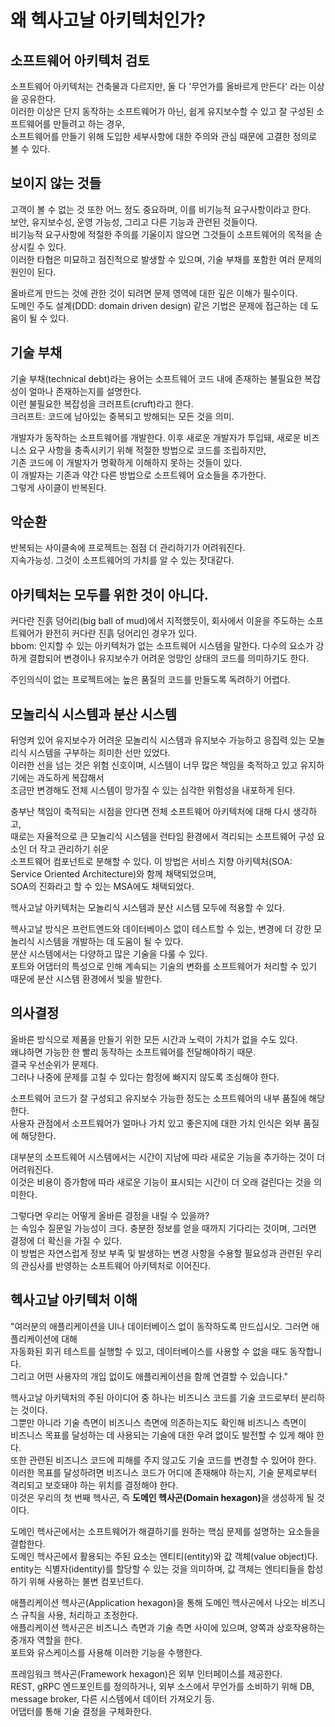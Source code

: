 # 왜 헥사고날 아키텍처인가?

## 소프트웨어 아키텍처 검토

소프트웨어 아키텍처는 건축물과 다르지만, 둘 다 '무언가를 올바르게 만든다' 라는 이상을 공유한다.<br/>
이러한 이상은 단지 동작하는 소프트웨어가 아닌, 쉽게 유지보수할 수 있고 잘 구성된 소프트웨어를 만들려고 하는 경우,<br/>
소프트웨어를 만들기 위해 도입한 세부사항에 대한 주의와 관심 때문에 고결한 정의로 볼 수 있다.<br/>

## 보이지 않는 것들

고객이 볼 수 없는 것 또한 어느 정도 중요하며, 이를 비기능적 요구사항이라고 한다.<br/>
보안, 유지보수성, 운영 가능성, 그리고 다른 기능과 관련된 것들이다.<br/>
비기능적 요구사항에 적절한 주의를 기울이지 않으면 그것들이 소프트웨어의 목적을 손상시킬 수 있다.<br/>
이러한 타협은 미묘하고 점진적으로 발생할 수 있으며, 기술 부채를 포함한 여러 문제의 원인이 된다.<br/>

올바르게 만드는 것에 관한 것이 되려면 문제 영역에 대한 깊은 이해가 필수이다.<br/>
도메인 주도 설계(DDD: domain driven design) 같은 기법은 문제에 접근하는 데 도움이 될 수 있다.<br/>

## 기술 부채

기술 부채(technical debt)라는 용어는 소프트웨어 코드 내에 존재하는 불필요한 복잡성이 얼마나 존재하는지를 설명한다.<br/>
이런 불필요한 복잡성을 크러프트(cruft)라고 한다.<br/>
크러프트: 코드에 남아있는 중복되고 방해되는 모든 것을 의미.<br/>

개발자가 동작하는 소프트웨어를 개발한다. 이후 새로운 개발자가 투입돼, 새로운 비즈니스 요구 사항을 충족시키기 위해 적절한 방법으로 코드를 조립하지만,<br/>
기존 코드에 이 개발자가 명확하게 이해하지 못하는 것들이 있다.<br/>
이 개발자는 기존과 약간 다른 방법으로 소프트웨어 요소들을 추가한다.<br/>
그렇게 사이클이 반복된다.<br/>

## 악순환

반복되는 사이클속에 프로젝트는 점점 더 관리하기가 어려워진다.<br/>
지속가능성. 그것이 소프트웨어의 가치를 알 수 있는 잣대같다.<br/>

## 아키텍처는 모두를 위한 것이 아니다.

커다란 진흙 덩어리(big ball of mud)에서 지적했듯이, 회사에서 이윤을 주도하는 소프트웨어가 완전히 커다란 진흙 덩어리인 경우가 있다.<br/>
bbom: 인지할 수 있는 아키텍처가 없는 소프트웨어 시스템을 말한다. 다수의 요소가 강하게 결합되어 변경이나 유지보수가 어려운 엉망인 상태의 코드를 의미하기도 한다.<br/>

주인의식이 없는 프로젝트에는 높은 품질의 코드를 만들도록 독려하기 어렵다.<br/>

## 모놀리식 시스템과 분산 시스템

뒤엉켜 있어 유지보수가 어려운 모놀리식 시스템과 유지보수 가능하고 응집력 있는 모놀리식 시스템을 구부하는 희미한 선만 있었다.<br/>
이러한 선을 넘는 것은 위험 신호이며, 시스템이 너무 많은 책임을 축적하고 있고 유지하기에는 과도하게 복잡해서<br/>
조금만 변경해도 전체 시스템이 망가질 수 있는 심각한 위험성을 내포하게 된다.<br/>

충부난 책임이 축적되는 시점을 안다면 전체 소프트웨어 아키텍처에 대해 다시 생각하고,<br/>
때로는 자율적으로 큰 모놀리식 시스템을 런타임 환경에서 격리되는 소프트웨어 구성 요소인 더 작고 관리하기 쉬운<br/>
소프트웨어 컴포넌트로 분해할 수 있다. 이 방법은 서비스 지향 아키텍처(SOA: Service Oriented Architecture)와 함께 채택되었으며,<br/>
SOA의 진화라고 할 수 있는 MSA에도 채택되었다.<br/>

헥사고날 아키텍처는 모놀리식 시스템과 분산 시스템 모두에 적용할 수 있다.<br/>

헥사고날 방식은 프런트엔드와 데이터베이스 없이 테스트할 수 있는, 변경에 더 강한 모놀리식 시스템을 개발하는 데 도움이 될 수 있다.<br/>
분산 시스템에서는 다양하고 많은 기술을 다룰 수 있다.<br/>
포트와 어댑터의 특성으로 인해 계속되는 기술의 변화를 소프트웨어가 처리할 수 있기 때문에 분산 시스템 환경에서 빛을 발한다.<br/>

## 의사결정

올바른 방식으로 제품을 만들기 위한 모든 시간과 노력이 가치가 없을 수도 있다.<br/>
왜냐하면 가능한 한 빨리 동작하는 소프트웨어를 전달해야하기 때문.<br/>
결국 우선순위가 문제다.<br/>
그러나 나중에 문제를 고칠 수 있다는 함정에 빠지지 않도록 조심해야 한다.<br/>

소프트웨어 코드가 잘 구성되고 유지보수 가능한 정도는 소프트웨어의 내부 품질에 해당한다.<br/>
사용자 관점에서 소프트웨어가 얼마나 가치 있고 좋은지에 대한 가치 인식은 외부 품질에 해당한다.<br/>

대부분의 소프트웨어 시스템에서는 시간이 지남에 따라 새로운 기능을 추가하는 것이 더 어려워진다.<br/>
이것은 비용이 증가함에 따라 새로운 기능이 표시되는 시간이 더 오래 걸린다는 것을 의미한다.<br/>

그렇다면 우리는 어떻게 올바른 결정을 내릴 수 있을까?<br/>
는 속임수 질문일 가능성이 크다. 충분한 정보를 얻을 때까지 기다리는 것이며, 그러면 결정에 더 확신을 가질 수 있다.<br/>
이 방법은 자연스럽게 정보 부족 및 발생하는 변경 사항을 수용할 필요성과 관련된 우리의 관심사를 반영하는 소프트웨어 아키텍처로 이어진다.<br/>

## 헥사고날 아키텍처 이해

"여러분의 애플리케이션을 UI나 데이터베이스 없이 동작하도록 만드십시오. 그러면 애플리케이션에 대해<br/>
자동화된 회귀 테스트를 실행할 수 있고, 데이터베이스를 사용할 수 없을 때도 동작합니다.<br/>
그리고 어떤 사용자의 개입 없이도 애플리케이션을 함께 연결할 수 있습니다."<br/>

헥사고날 아키텍처의 주된 아이디어 중 하나는 비즈니스 코드를 기술 코드로부터 분리하는 것이다.<br/>
그뿐만 아니라 기술 측면이 비즈니스 측면에 의존하는지도 확인해 비즈니스 측면이<br/>
비즈니스 목표를 달성하는 데 사용되는 기술에 대한 우려 없이도 발전할 수 있게 해야 한다.<br/>
또한 관련된 비즈니스 코드에 피해를 주지 않고도 기술 코드를 변경할 수 있어야 한다.<br/>
이러한 목표를 달성하려면 비즈니스 코드가 어디에 존재해야 하는지, 기술 문제로부터 격리되고 보호돼야 하는 위치를 결정해야 한다.<br/>
이것은 우리의 첫 번째 헥사곤, 즉 <strong>도메인 헥사곤(Domain hexagon)</strong>을 생성하게 될 것이다.<br/>

도메인 헥사곤에서는 소프트웨어가 해결하기를 원하는 핵심 문제를 설명하는 요소들을 결합한다.<br/>
도메인 헥사곤에서 활용되는 주된 요소는 엔티티(entity)와 값 객체(value object)다.<br/>
entity는 식별자(identity)를 할당할 수 있는 것을 의미하며, 값 객체는 엔티티들을 합성하기 위해 사용하는 불변 컴포넌트다.<br/>

애플리케이션 헥사곤(Application hexagon)을 통해 도메인 헥사곤에서 나오는 비즈니스 규칙을 사용, 처리하고 조정한다.<br/>
애플리케이션 헥사곤은 비즈니스 측면과 기술 측면 사이에 있으며, 양쪽과 상호작용하는 중개자 역할을 한다.<br/>
포트와 유스케이스를 사용해 이러한 기능을 수행한다.<br/>

프레임워크 헥사곤(Framework hexagon)은 외부 인터페이스를 제공한다.<br/>
REST, gRPC 엔드포인트를 정의하거나, 외부 소스에서 무언가를 소비하기 위해 DB, message broker, 다른 시스템에서 데이터 가져오기 등.<br/>
어댑터를 통해 기술 결정을 구체화한다.<br/>